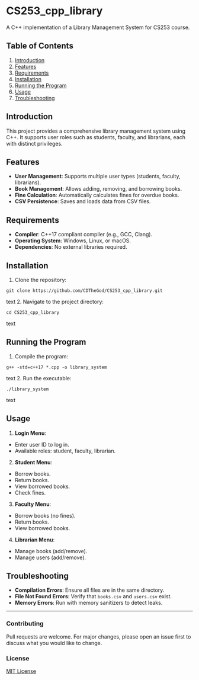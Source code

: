 # CS253_cpp_library

A C++ implementation of a Library Management System for CS253 course.

## Table of Contents

1. [Introduction](#introduction)
2. [Features](#features)
3. [Requirements](#requirements)
4. [Installation](#installation)
5. [Running the Program](#running-the-program)
6. [Usage](#usage)
7. [Troubleshooting](#troubleshooting)

## Introduction
This project provides a comprehensive library management system using C++. It supports user roles such as students, faculty, and librarians, each with distinct privileges.

## Features
- **User Management**: Supports multiple user types (students, faculty, librarians).
- **Book Management**: Allows adding, removing, and borrowing books.
- **Fine Calculation**: Automatically calculates fines for overdue books.
- **CSV Persistence**: Saves and loads data from CSV files.

## Requirements
- **Compiler**: C++17 compliant compiler (e.g., GCC, Clang).
- **Operating System**: Windows, Linux, or macOS.
- **Dependencies**: No external libraries required.

## Installation
1. Clone the repository:

```git clone https://github.com/CDTheGod/CS253_cpp_library.git```

text
2. Navigate to the project directory:

```cd CS253_cpp_library```

text

## Running the Program
1. Compile the program:

```g++ -std=c++17 *.cpp -o library_system```

text
2. Run the executable:

```./library_system```

text

## Usage
1. **Login Menu**:
- Enter user ID to log in.
- Available roles: student, faculty, librarian.
2. **Student Menu**:
- Borrow books.
- Return books.
- View borrowed books.
- Check fines.
3. **Faculty Menu**:
- Borrow books (no fines).
- Return books.
- View borrowed books.
4. **Librarian Menu**:
- Manage books (add/remove).
- Manage users (add/remove).

## Troubleshooting
- **Compilation Errors**: Ensure all files are in the same directory.
- **File Not Found Errors**: Verify that `books.csv` and `users.csv` exist.
- **Memory Errors**: Run with memory sanitizers to detect leaks.

---

### Contributing
Pull requests are welcome. For major changes, please open an issue first to discuss what you would like to change.

### License
[MIT License](https://choosealicense.com/licenses/mit/)
